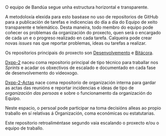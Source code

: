 O equipo de Bandúa segue unha estructura horizontal e transparente.  

A metodoloxía elexida para esto baséase no uso de repositorios de GitHub para a publicación de tarefas e indicencias do día a día do Equipo de xeito transparente e telemático. Desta maneira, todo membro do equipo pode coñecer os problemas da organización do proxecto, quen será o encargado de cada un e o progreso realizado en cada tarefa. Calqueira pode crear novas _issues_ nas que reportar problemas, ideas ou tarefas a realizar.   

Os repositorios principais do proxecto son [Desenvolvemento]() e [Bitácora]().  

[Dxpp-2]() naceu coma repositorio principal de tipo técnico para traballar nos _Sprints_ e acadar os obxectivos de escalado e documentado en cada fase de desenvolvemento do videoxogo.  

[Dxpp-2-Actas]() nace coma repositorio de organización interna para gardar as actas das reunións e reportar incidencias e ideas de tipo de *organización das persoas* e sobre o funcionamento da organización do Equipo.  

Neste espacio, o persoal pode participar na toma decisións alleas ao propio traballo en sí relativas á Organización, coma económicas ou estatutarias.  

Este repositorio retroaliméntase segundo vaia escalando o proxecto e/ou o equipo de traballo.  
